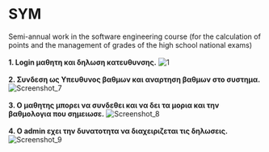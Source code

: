 # SYM
Semi-annual work in the software engineering course (for the calculation of points and the management of grades of the high school national exams)
</br></br>
<b>1. Login μαθητη και δηλωση κατευθυνσης.</b>
![1](https://user-images.githubusercontent.com/74098652/114327686-c29abe00-9b42-11eb-9277-e06ddd5cea64.jpg)
</br></br>
<b>2. Συνδεση ως Υπευθυνος βαθμων και αναρτηση βαθμων στο συστημα.</b>
 ![Screenshot_7](https://user-images.githubusercontent.com/74098652/114327761-05f52c80-9b43-11eb-97d1-239bc158c1dc.png)
 </br></br>
<b>3. O μαθητης μπορει να συνδεθει και να δει τα μορια και την βαθμολογια που σημειωσε.</b>
![Screenshot_8](https://user-images.githubusercontent.com/74098652/114327845-63897900-9b43-11eb-88ec-7f2e22930abd.png)
</br></br>
<b>4. Ο admin εχει την δυνατοτητα να διαχειριζεται τις δηλωσεις. </b>
![Screenshot_9](https://user-images.githubusercontent.com/74098652/114327888-8b78dc80-9b43-11eb-9116-35573cfb7db7.png)


